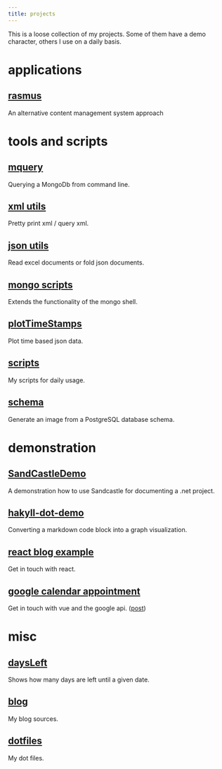 ```yaml
---
title: projects
---
```


This is a loose collection of my projects.
Some of them have a demo character, others I use on a daily basis.

# applications

## [rasmus](https://github.com/enter-haken/rasmus)

An alternative content management system approach

# tools and scripts

## [mquery](https://github.com/enter-haken/mquery)

Querying a MongoDb from command line.

## [xml utils](https://github.com/enter-haken/xmlutils)

Pretty print xml / query xml.

## [json utils](https://github.com/enter-haken/jsonutils)

Read excel documents or fold json documents.

## [mongo scripts](https://github.com/enter-haken/mongoscripts)

Extends the functionality of the mongo shell.

## [plotTimeStamps](https://github.com/enter-haken/plotTimeStamps)

Plot time based json data.

## [scripts](https://github.com/enter-haken/scripts)

My scripts for daily usage.

## [schema](https://github.com/enter-haken/schema)

Generate an image from a PostgreSQL database schema.

# demonstration

## [SandCastleDemo](https://github.com/enter-haken/SandcastleDemo)

A demonstration how to use Sandcastle for documenting a .net project.

## [hakyll-dot-demo](https://github.com/enter-haken/hakyll-dot-demo)

Converting a markdown code block into a graph visualization.

## [react blog example](https://github.com/enter-haken/reactBlogExample)

Get in touch with react. 

## [google calendar appointment](https://github.com/enter-haken/appointment)

Get in touch with vue and the google api. ([post](posts/2018-03-08-vue.html))

# misc 

## [daysLeft](https://github.com/enter-haken/daysLeft)

Shows how many days are left until a given date.

## [blog](https://github.com/enter-haken/blog)

My blog sources.

## [dotfiles](https://github.com/enter-haken/dotfiles)

My dot files.
